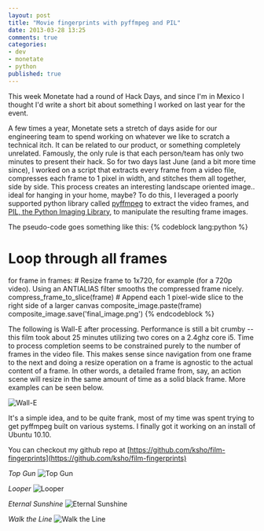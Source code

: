 ```yaml
---
layout: post
title: "Movie fingerprints with pyffmpeg and PIL"
date: 2013-03-28 13:25
comments: true
categories:
- dev
- monetate
- python
published: true
---
```


This week Monetate had a round of Hack Days, and since I'm in Mexico I thought I'd write a short bit about something I worked on last year for the event.

A few times a year, Monetate sets a stretch of days aside for our engineering team to spend working on whatever we like to scratch a technical itch. It can be related to our product, or something completely unrelated. Famously, the only rule is that each person/team has only two minutes to present their hack. So for two days last June (and a bit more time since), I worked on a script that extracts every frame from a video file, compresses each frame to 1 pixel in width, and stitches them all together, side by side. This process creates an interesting landscape oriented image.. ideal for hanging in your home, maybe? To do this, I leveraged a poorly supported python library called [pyffmpeg](https://code.google.com/p/pyffmpeg/) to extract the video frames, and [PIL, the Python Imaging Library](http://www.pythonware.com/products/pil/), to manipulate the resulting frame images.

The pseudo-code goes something like this:
{% codeblock lang:python %}
# Loop through all frames
for frame in frames:
    # Resize frame to 1x720, for example (for a 720p video). Using an ANTIALIAS filter smooths the compressed frame nicely.
    compress_frame_to_slice(frame)
    # Append each 1 pixel-wide slice to the right side of a larger canvas
    composite_image.paste(frame)
composite_image.save('final_image.png')
{% endcodeblock %}

The following is Wall-E after processing. Performance is still a bit crumby -- this film took about 25 minutes utilizing two cores on a 2.4ghz core i5. Time to process completion seems to be constrained purely to the number of frames in the video file. This makes sense since navigation from one frame to the next and doing a resize operation on a frame is agnostic to the actual content of a frame. In other words, a detailed frame from, say, an action scene will resize in the same amount of time as a solid black frame. More examples can be seen below.

![Wall-E](http://farm9.staticflickr.com/8389/8599564758_3ff882c185_b.jpg)

It's a simple idea, and to be quite frank, most of my time was spent trying to get pyffmpeg built on various systems. I finally got it working on an install of Ubuntu 10.10.

You can checkout my github repo at [https://github.com/ksho/film-fingerprints](https://github.com/ksho/film-fingerprints)

_Top Gun_
![Top Gun](http://farm9.staticflickr.com/8092/8598480061_6489f8767a_b.jpg)

_Looper_
![Looper](http://farm9.staticflickr.com/8371/8598480415_3d0a0c32c6_b.jpg)

_Eternal Sunshine_
![Eternal Sunshine](http://farm9.staticflickr.com/8230/8599580048_ccc6bccea2_b.jpg)

_Walk the Line_
![Walk the Line](http://farm9.staticflickr.com/8249/8599579688_cde24ac9c1_b.jpg)


